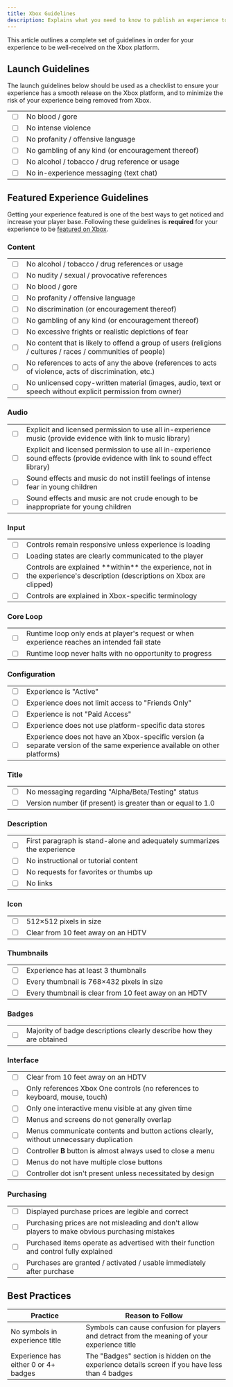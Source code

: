 ```yaml
---
title: Xbox Guidelines
description: Explains what you need to know to publish an experience to the Xbox platform.
---
```


This article outlines a complete set of guidelines in order for your experience to be well-received on the Xbox platform.

## Launch Guidelines

The launch guidelines below should be used as a checklist to ensure your experience has a smooth release on the Xbox platform, and to minimize the risk of your experience being removed from Xbox.

<table>
<tbody>
<tr>
<td width="5%"><input type='checkbox'></input></td>
<td>No blood / gore</td>
</tr>
<tr>
<td><input type='checkbox'></input></td>
<td>No intense violence</td>
</tr>
<tr>
<td><input type='checkbox'></input></td>
<td>No profanity / offensive language</td>
</tr>
<tr>
<td><input type='checkbox'></input></td>
<td>No gambling of any kind (or encouragement thereof)</td>
</tr>
<tr>
<td><input type='checkbox'></input></td>
<td>No alcohol / tobacco / drug reference or usage</td>
</tr>
<tr>
<td><input type='checkbox'></input></td>
<td>No in-experience messaging (text&nbsp;chat)</td>
</tr>
</tbody>
</table>

## Featured Experience Guidelines

Getting your experience featured is one of the best ways to get noticed and increase your player base. Following these guidelines is **required** for your experience to be [featured on Xbox](../../production/promotion/nominating-for-the-discover-page.md#xbox-featured-criteria).

### Content

<table>
<tbody>
<tr>
<td width="5%"><input type='checkbox'></input></td>
<td>No alcohol / tobacco / drug references or usage</td>
</tr>
<tr>
<td><input type='checkbox'></input></td>
<td>No nudity / sexual / provocative references</td>
</tr>
<tr>
<td><input type='checkbox'></input></td>
<td>No blood / gore</td>
</tr>
<tr>
<td><input type='checkbox'></input></td>
<td>No profanity / offensive language</td>
</tr>
<tr>
<td><input type='checkbox'></input></td>
<td>No discrimination (or encouragement thereof)</td>
</tr>
<tr>
<td><input type='checkbox'></input></td>
<td>No gambling of any kind (or encouragement thereof)</td>
</tr>
<tr>
<td><input type='checkbox'></input></td>
<td>No excessive frights or realistic depictions of fear</td>
</tr>
<tr>
<td><input type='checkbox'></input></td>
<td>No content that is likely to offend a group of users (religions / cultures / races / communities of people)</td>
</tr>
<tr>
<td><input type='checkbox'></input></td>
<td>No references to acts of any the above (references to acts of violence, acts of discrimination, etc.)</td>
</tr>
<tr>
<td><input type='checkbox'></input></td>
<td>No unlicensed copy-written material (images, audio, text or speech without explicit permission from owner)</td>
</tr>
</tbody>
</table>

### Audio

<table>
<tbody>
<tr>
<td width="5%"><input type='checkbox'></input></td>
<td>Explicit and licensed permission to use all in-experience music (provide evidence with link to music library)</td>
</tr>
<tr>
<td><input type='checkbox'></input></td>
<td>Explicit and licensed permission to use all in-experience sound effects (provide evidence with link to sound effect library)</td>
</tr>
<tr>
<td><input type='checkbox'></input></td>
<td>Sound effects and music do not instill feelings of intense fear in young children</td>
</tr>
<tr>
<td><input type='checkbox'></input></td>
<td>Sound effects and music are not crude enough to be inappropriate for young children</td>
</tr>
</tbody>
</table>

### Input

<table>
<tbody>
<tr>
<td width="5%"><input type='checkbox'></input></td>
<td>Controls remain responsive unless experience is loading</td>
</tr>
<tr>
<td><input type='checkbox'></input></td>
<td>Loading states are clearly communicated to the player</td>
</tr>
<tr>
<td><input type='checkbox'></input></td>
<td>Controls are explained **within** the experience, not in the experience's description (descriptions on Xbox are clipped)</td>
</tr>
<tr>
<td><input type='checkbox'></input></td>
<td>Controls are explained in Xbox-specific terminology</td>
</tr>
</tbody>
</table>

### Core Loop

<table>
<tbody>
<tr>
<td width="5%"><input type='checkbox'></input></td>
<td>Runtime loop only ends at player's request or when experience reaches an intended fail state</td>
</tr>
<tr>
<td><input type='checkbox'></input></td>
<td>Runtime loop never halts with no opportunity to progress</td>
</tr>
</tbody>
</table>

### Configuration

<table>
<tbody>
<tr>
<td width="5%"><input type='checkbox'></input></td>
<td>Experience is "Active"</td>
</tr>
<tr>
<td><input type='checkbox'></input></td>
<td>Experience does not limit access to "Friends Only"</td>
</tr>
<tr>
<td><input type='checkbox'></input></td>
<td>Experience is not "Paid Access"</td>
</tr>
<tr>
<td><input type='checkbox'></input></td>
<td>Experience does not use platform-specific data stores</td>
</tr>
<tr>
<td><input type='checkbox'></input></td>
<td>Experience does not have an Xbox-specific version (a separate version of the same experience available on other platforms)</td>
</tr>
</tbody>
</table>

### Title

<table>
<tbody>
<tr>
<td width="5%"><input type='checkbox'></input></td>
<td>No messaging regarding "Alpha/Beta/Testing" status</td>
</tr>
<tr>
<td><input type='checkbox'></input></td>
<td>Version number (if present) is greater than or equal to 1.0</td>
</tr>
</tbody>
</table>

### Description

<table>
<tbody>
<tr>
<td width="5%"><input type='checkbox'></input></td>
<td>First paragraph is stand-alone and adequately summarizes the experience</td>
</tr>
<tr>
<td><input type='checkbox'></input></td>
<td>No instructional or tutorial content</td>
</tr>
<tr>
<td><input type='checkbox'></input></td>
<td>No requests for favorites or thumbs up</td>
</tr>
<tr>
<td><input type='checkbox'></input></td>
<td>No links</td>
</tr>
</tbody>
</table>

### Icon

<table>
<tbody>
<tr>
<td width="5%"><input type='checkbox'></input></td>
<td>512&times;512 pixels in size</td>
</tr>
<tr>
<td><input type='checkbox'></input></td>
<td>Clear from 10 feet away on an HDTV</td>
</tr>
</tbody>
</table>

### Thumbnails

<table>
<tbody>
<tr>
<td width="5%"><input type='checkbox'></input></td>
<td>Experience has at least 3 thumbnails</td>
</tr>
<tr>
<td><input type='checkbox'></input></td>
<td>Every thumbnail is 768&times;432 pixels in size</td>
</tr>
<tr>
<td><input type='checkbox'></input></td>
<td>Every thumbnail is clear from 10 feet away on an HDTV</td>
</tr>
</tbody>
</table>

### Badges

<table>
<tbody>
<tr>
<td width="5%"><input type='checkbox'></input></td>
<td>Majority of badge descriptions clearly describe how they are obtained</td>
</tr>
</tbody>
</table>

### Interface

<table>
<tbody>
<tr>
<td width="5%"><input type='checkbox'></input></td>
<td>Clear from 10 feet away on an HDTV</td>
</tr>
<tr>
<td><input type='checkbox'></input></td>
<td>Only references Xbox One controls (no references to keyboard, mouse, touch)</td>
</tr>
<tr>
<td><input type='checkbox'></input></td>
<td>Only one interactive menu visible at any given time</td>
</tr>
<tr>
<td><input type='checkbox'></input></td>
<td>Menus and screens do not generally overlap</td>
</tr>
<tr>
<td><input type='checkbox'></input></td>
<td>Menus communicate contents and button actions clearly, without unnecessary duplication</td>
</tr>
<tr>
<td><input type='checkbox'></input></td>
<td>Controller <b>B</b> button is almost always used to close a menu</td>
</tr>
<tr>
<td><input type='checkbox'></input></td>
<td>Menus do not have multiple close buttons</td>
</tr>
<tr>
<td><input type='checkbox'></input></td>
<td>Controller dot isn't present unless necessitated by design</td>
</tr>
</tbody>
</table>

### Purchasing

<table>
<tbody>
<tr>
<td width="5%"><input type='checkbox'></input></td>
<td>Displayed purchase prices are legible and correct</td>
</tr>
<tr>
<td><input type='checkbox'></input></td>
<td>Purchasing prices are not misleading and don't allow players to make obvious purchasing mistakes</td>
</tr>
<tr>
<td><input type='checkbox'></input></td>
<td>Purchased items operate as advertised with their function and control fully explained</td>
</tr>
<tr>
<td><input type='checkbox'></input></td>
<td>Purchases are granted / activated / usable immediately after purchase</td>
</tr>
</tbody>
</table>

## Best Practices

<table>
<thead>
<tr>
<th>Practice</th>
<th>Reason to Follow</th>
</tr>
</thead>
<tbody>
<tr>
<td>No symbols in experience title</td>
<td>Symbols can cause confusion for players and detract from the meaning of your experience title</td>
</tr>
<tr>
<td>Experience has either 0 or 4+ badges</td>
<td>The "Badges" section is hidden on the experience details screen if you have less than 4 badges</td>
</tr>
</tbody>
</table>
